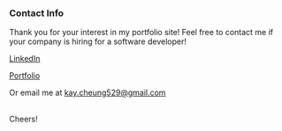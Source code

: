 ### Contact Info

Thank you for your interest in my portfolio site! Feel free to contact me if your company is hiring for a software developer!

[LinkedIn](https://linkedin.com/in/kay-yan-cheung)

[Portfolio](https://portfolio-site-kayc529.vercel.app/)

Or email me at kay.cheung529@gmail.com

<br>
Cheers!
